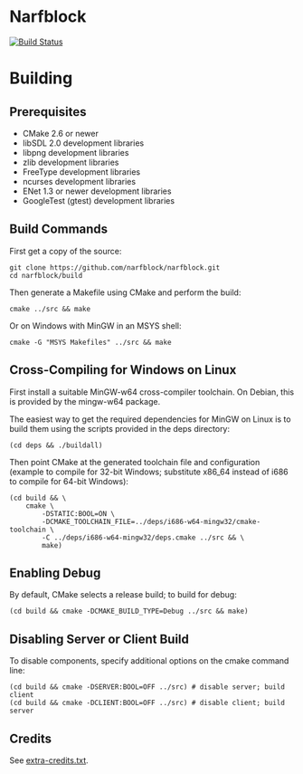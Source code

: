 Narfblock
=========

[![Build Status](https://travis-ci.org/narfblock/narfblock.svg?branch=master)](https://travis-ci.org/narfblock/narfblock)

# Building

## Prerequisites

- CMake 2.6 or newer
- libSDL 2.0 development libraries
- libpng development libraries
- zlib development libraries
- FreeType development libraries
- ncurses development libraries
- ENet 1.3 or newer development libraries
- GoogleTest (gtest) development libraries

## Build Commands

First get a copy of the source:

	git clone https://github.com/narfblock/narfblock.git
	cd narfblock/build

Then generate a Makefile using CMake and perform the build:

	cmake ../src && make

Or on Windows with MinGW in an MSYS shell:

	cmake -G "MSYS Makefiles" ../src && make

## Cross-Compiling for Windows on Linux

First install a suitable MinGW-w64 cross-compiler toolchain.
On Debian, this is provided by the mingw-w64 package.

The easiest way to get the required dependencies for MinGW on Linux is to build them using the scripts provided in the deps directory:

	(cd deps && ./buildall)

Then point CMake at the generated toolchain file and configuration (example to compile for 32-bit Windows; substitute x86\_64 instead of i686 to compile for 64-bit Windows):

	(cd build && \
		cmake \
			-DSTATIC:BOOL=ON \
			-DCMAKE_TOOLCHAIN_FILE=../deps/i686-w64-mingw32/cmake-toolchain \
			-C ../deps/i686-w64-mingw32/deps.cmake ../src && \
			make)

## Enabling Debug

By default, CMake selects a release build; to build for debug:

	(cd build && cmake -DCMAKE_BUILD_TYPE=Debug ../src && make)

## Disabling Server or Client Build

To disable components, specify additional options on the cmake command line:

	(cd build && cmake -DSERVER:BOOL=OFF ../src) # disable server; build client
	(cd build && cmake -DCLIENT:BOOL=OFF ../src) # disable client; build server

## Credits

See [extra-credits.txt](extra-credits.txt).
